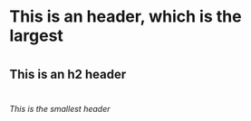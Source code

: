 # <h1> This is an header, which is the largest
# <h2> This is an h2 header
# <h6> This is the smallest header
